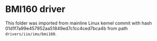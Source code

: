 BMI160 driver
=============

This folder was imported from mainline Linux kernel commit with hash
01d1f7a99e457952aa51849ed7c1cc4ced7bca4b from path `drivers/iio/imu/bmi160`.

